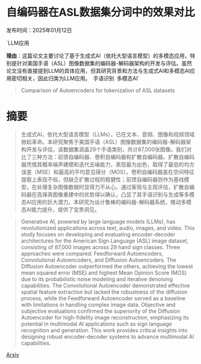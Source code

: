 # 自编码器在ASL数据集分词中的效果对比

发布时间：2025年01月12日

`LLM应用

**理由**：这篇论文主要讨论了基于生成式AI（依托大型语言模型）的多模态应用，特别是针对美国手语（ASL）图像数据集的编码器-解码器架构的开发与评估。虽然论文没有直接提到LLM的具体应用，但其研究背景和方法与生成式AI和多模态AI应用密切相关，因此归类为LLM应用。` `手语识别` `多模态AI`

> Comparison of Autoencoders for tokenization of ASL datasets

# 摘要

> 生成式AI，依托大型语言模型（LLMs），已在文本、音频、图像和视频领域掀起革命。本研究聚焦于美国手语（ASL）图像数据集的编码器-解码器架构开发与评估，该数据集涵盖29个手语类别，共计87,000张图像。我们对比了三种方法：前馈自编码器、卷积自编码器和扩散自编码器。扩散自编码器凭借其概率噪声建模和迭代去噪能力，表现最为出色，取得了最低的均方误差（MSE）和最高的平均意见得分（MOS）。卷积自编码器虽在空间特征提取上表现不俗，但缺乏扩散过程的稳健性；前馈自编码器则作为基线模型，在处理复杂图像数据时显得力不从心。通过客观与主观评估，扩散自编码器在高保真图像重建中的优势得以确认，凸显了其手语识别与生成等多模态AI应用的巨大潜力。本研究为设计鲁棒的编码器-解码器系统，推动多模态AI能力提升，提供了宝贵洞见。

> Generative AI, powered by large language models (LLMs), has revolutionized applications across text, audio, images, and video. This study focuses on developing and evaluating encoder-decoder architectures for the American Sign Language (ASL) image dataset, consisting of 87,000 images across 29 hand sign classes. Three approaches were compared: Feedforward Autoencoders, Convolutional Autoencoders, and Diffusion Autoencoders. The Diffusion Autoencoder outperformed the others, achieving the lowest mean squared error (MSE) and highest Mean Opinion Score (MOS) due to its probabilistic noise modeling and iterative denoising capabilities. The Convolutional Autoencoder demonstrated effective spatial feature extraction but lacked the robustness of the diffusion process, while the Feedforward Autoencoder served as a baseline with limitations in handling complex image data. Objective and subjective evaluations confirmed the superiority of the Diffusion Autoencoder for high-fidelity image reconstruction, emphasizing its potential in multimodal AI applications such as sign language recognition and generation. This work provides critical insights into designing robust encoder-decoder systems to advance multimodal AI capabilities.

[Arxiv](https://arxiv.org/abs/2501.06942)